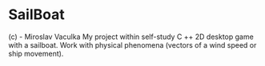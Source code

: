 # SailBoat
(c) - Miroslav Vaculka
My project within self-study C ++
2D desktop game with a sailboat. Work with physical phenomena (vectors of a wind speed or ship movement).
